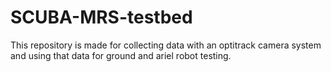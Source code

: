 # SCUBA-MRS-testbed
This repository is made for collecting data with an optitrack camera system and using that data for ground and ariel robot testing. 
